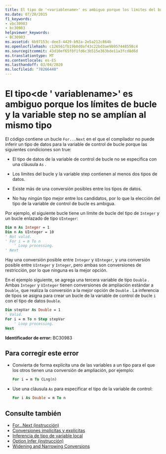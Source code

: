 ```yaml
---
title: El tipo de '<variablename>' es ambiguo porque los límites del bucle y la variable step no se amplían al mismo tipo
ms.date: 07/20/2015
f1_keywords:
- vbc30983
- bc30983
helpviewer_keywords:
- BC30983
ms.assetid: 6b97153c-dee3-4429-b92a-2e5a212c864b
ms.openlocfilehash: c126561fb19b0d0af43c22bd3ae9b957448558c4
ms.sourcegitcommit: 43d10ef65f0f1fd6c3b515e363bde11a3fcd8d6d
ms.translationtype: MT
ms.contentlocale: es-ES
ms.lasthandoff: 03/04/2020
ms.locfileid: "78266448"
---
```

# <a name="type-of-variablename-is-ambiguous-because-the-loop-bounds-and-the-step-variable-do-not-widen-to-the-same-type"></a>El tipo\<de ' variablename>' es ambiguo porque los límites de bucle y la variable step no se amplían al mismo tipo
El código contiene un bucle `For...Next` en el que el compilador no puede inferir un tipo de datos para la variable de control de bucle porque las siguientes condiciones son true:  
  
- El tipo de datos de la variable de control de bucle no se especifica con una cláusula `As` .  
  
- Los límites del bucle y la variable step contienen al menos dos tipos de datos.  
  
- Existe más de una conversión posibles entre los tipos de datos.  
  
- No hay ningún tipo mejor entre los candidatos, por lo que la elección del tipo de la variable de control de bucle es ambigua.  
  
 Por ejemplo, el siguiente bucle tiene un límite de bucle del tipo de `Integer` y un bucle enlazado de tipo `UInteger`:  
  
```vb  
Dim m As Integer = 1  
Dim n As UInteger = 10  
' Not valid.  
' For i = m To n  
    ' Loop processing.  
' Next  
```  
  
 Hay una conversión posible entre `Integer` y `UInteger`, y una conversión posible entre `UInteger` y `Integer`, pero ambas son conversiones de restricción, por lo que ninguna es la mejor opción.  
  
 En el ejemplo siguiente, se agrega una tercera variable de tipo `Double` . Ambas `Integer` y `UInteger` tienen conversiones de ampliación estándar a `Double`, que realiza la conversión a la mejor opción de `Double` . La inferencia de tipos se asigna para crear un bucle de la variable de control de bucle `i` con el tipo de datos `Double`.  
  
```vb  
Dim stepVar As Double = 1  
' Valid.  
For i = m To n Step stepVar  
    ' Loop processing.  
Next  
```  
  
 **Identificador de error:** BC30983  
  
## <a name="to-correct-this-error"></a>Para corregir este error  
  
- Convierta de forma explícita una de las variables a un tipo para el que los otros tienen una conversión de ampliación, por ejemplo:  
  
    ```vb  
    For i = m To CLng(n)  
    ```  
  
- Use una cláusula `As` para especificar el tipo de la variable de control:  
  
    ```vb  
    For i As Double = m To n
    ```  
  
## <a name="see-also"></a>Consulte también

- [For...Next (instrucción)](../../visual-basic/language-reference/statements/for-next-statement.md)
- [Conversiones implícitas y explícitas](../../visual-basic/programming-guide/language-features/data-types/implicit-and-explicit-conversions.md)
- [Inferencia de tipo de variable local](../../visual-basic/programming-guide/language-features/variables/local-type-inference.md)
- [Option Infer (instrucción)](../../visual-basic/language-reference/statements/option-infer-statement.md)
- [Widening and Narrowing Conversions](../../visual-basic/programming-guide/language-features/data-types/widening-and-narrowing-conversions.md)
